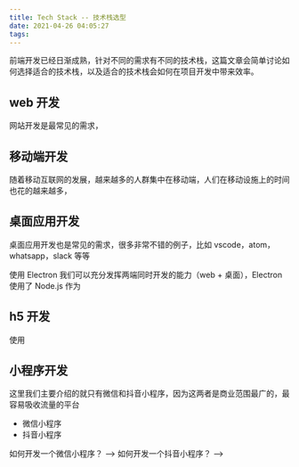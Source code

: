 ```yaml
---
title: Tech Stack -- 技术栈选型
date: 2021-04-26 04:05:27
tags:
---
```


前端开发已经日渐成熟，针对不同的需求有不同的技术栈，这篇文章会简单讨论如何选择适合的技术栈，以及适合的技术栈会如何在项目开发中带来效率。

## web 开发

网站开发是最常见的需求，

## 移动端开发

随着移动互联网的发展，越来越多的人群集中在移动端，人们在移动设施上的时间也花的越来越多，

## 桌面应用开发

桌面应用开发也是常见的需求，很多非常不错的例子，比如 vscode，atom，whatsapp，slack 等等

使用 Electron 我们可以充分发挥两端同时开发的能力（web + 桌面），Electron 使用了 Node.js 作为

## h5 开发

使用

## 小程序开发

这里我们主要介绍的就只有微信和抖音小程序，因为这两者是商业范围最广的，最容易吸收流量的平台

- 微信小程序
- 抖音小程序

如何开发一个微信小程序？ --> 
如何开发一个抖音小程序？ --> 